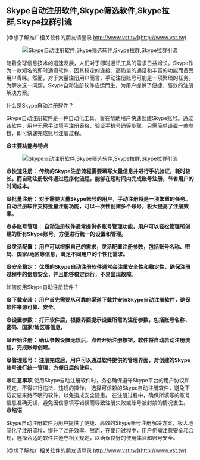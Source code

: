 ## **Skype自动注册软件,Skype筛选软件,Skype拉群,Skype拉群引流**

[😍想了解推广相关软件的朋友请登录 http://www.vst.tw](http://www.vst.tw)

 <center><img src="https://vst.tw/MP4/tuiguang/png/5.png" alt="Skype自动注册软件,Skype筛选软件,Skype拉群,Skype拉群引流"></center>

随着全球信息技术的迅速发展，人们对于即时通讯工具的需求日益增长。Skype作为一款知名的即时通讯软件，因其稳定的连接、高质量的通话和丰富的功能而备受用户青睐。然而，对于大量注册用户而言，手动注册账号可能是一项繁琐的任务。为解决这一问题，Skype自动注册软件应运而生，为用户提供了便捷、高效的注册解决方案。

什么是Skype自动注册软件？

Skype自动注册软件是一种自动化工具，旨在帮助用户快速创建Skype账号。通过该软件，用户无需手动填写注册表格、验证手机号码等步骤，只需简单设置一些参数，即可快速完成账号注册过程。

**😄主要功能与特点**

 <center><img src="https://vst.tw/MP4/tuiguang/png/8.png" alt="Skype自动注册软件,Skype筛选软件,Skype拉群,Skype拉群引流"></center>

**😄快速注册： 传统的Skype注册流程需要填写大量信息并进行手机验证，耗时较长。而自动注册软件通过程序化流程，能够在短时间内完成账号注册，节省用户的时间成本。**

**😄批量注册： 对于需要大量Skype账号的用户，手动注册将是一项繁重的任务。自动注册软件支持批量注册功能，可以一次性创建多个账号，极大提高了注册效率。**

**😄多账号管理： 自动注册软件通常提供多账号管理功能，用户可以轻松管理所创建的所有Skype账号，方便进行统一的设置和管理。**

**😄灵活配置： 用户可以根据自己的需求，灵活配置注册参数，包括账号名称、密码、国家/地区等信息，满足不同用户的个性化需求。**

**😄安全稳定： 优质的Skype自动注册软件通常会注重安全性和稳定性，确保注册过程中的信息安全，并且能够稳定运行，不易出现故障。**

如何使用Skype自动注册软件？

**😄下载安装： 用户首先需要从可靠的渠道下载并安装Skype自动注册软件，确保软件来源可靠、安全。**

**😄设置参数： 打开软件后，根据界面提示设置所需的注册参数，包括账号名称、密码、国家/地区等信息。**

**😄开始注册： 确认参数设置无误后，点击开始注册按钮，软件将自动启动注册流程，完成账号创建。**

**😄管理账号： 注册完成后，用户可以通过软件提供的管理界面，对创建的Skype账号进行统一管理，方便日后的使用。**

**😄注意事项**
使用Skype自动注册软件时，务必确保遵守Skype平台的用户协议和规定，不得进行违法、违规的操作。
选择可信赖的Skype自动注册软件，避免下载安装来路不明的软件，以免造成安全隐患。
在注册过程中，确保所填写的账号信息准确无误，避免因信息填写错误而导致注册失败或账号被封禁的情况发生。
**😄结语**

Skype自动注册软件为用户提供了便捷、高效的Skype账号注册解决方案，极大地简化了注册流程，提升了注册效率。然而，在使用过程中，用户仍需注意安全和合规，选择合适的软件并遵守相关规定，以确保良好的使用体验和账号安全。

[😍想了解推广相关软件的朋友请登录 http://www.vst.tw](http://www.vst.tw)



